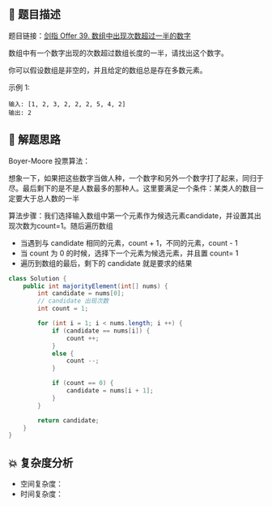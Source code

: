 ## 📃 题目描述

题目链接：[剑指 Offer 39. 数组中出现次数超过一半的数字](https://leetcode.cn/problems/shu-zu-zhong-chu-xian-ci-shu-chao-guo-yi-ban-de-shu-zi-lcof/)

数组中有一个数字出现的次数超过数组长度的一半，请找出这个数字。

你可以假设数组是非空的，并且给定的数组总是存在多数元素。

示例 1:

```
输入: [1, 2, 3, 2, 2, 2, 5, 4, 2]
输出: 2
```

## 🔔 解题思路

Boyer-Moore 投票算法：

想象一下，如果把这些数字当做人种，一个数字和另外一个数字打了起来，同归于尽。最后剩下的是不是人数最多的那种人。这里要满足一个条件：某类人的数目一定要大于总人数的一半

算法步骤：我们选择输入数组中第一个元素作为候选元素candidate，并设置其出现次数为count=1。随后遍历数组

- 当遇到与 candidate 相同的元素，count + 1，不同的元素，count - 1
- 当 count 为 0 的时候，选择下一个元素为候选元素，并且置 count= 1
- 遍历到数组的最后，剩下的 candidate 就是要求的结果


```java
class Solution {
    public int majorityElement(int[] nums) {
        int candidate = nums[0];
        // candidate 出现次数
        int count = 1;

        for (int i = 1; i < nums.length; i ++) {
            if (candidate == nums[i]) {
                count ++;
            }
            else {
                count --;
            }

            if (count == 0) {
                candidate = nums[i + 1];
            }
        }

        return candidate;
    }
}
```

## 💥 复杂度分析

- 空间复杂度：
- 时间复杂度：